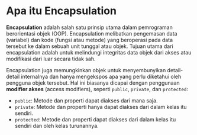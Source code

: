 # Apa itu Encapsulation

**Encapsulation** adalah salah satu prinsip utama dalam pemrograman berorientasi objek (OOP). Encapsulation melibatkan pengemasan data (variabel) dan kode (fungsi atau metode) yang beroperasi pada data tersebut ke dalam sebuah unit tunggal atau objek. Tujuan utama dari encapsulation adalah untuk melindungi integritas data objek dari akses atau modifikasi dari luar secara tidak sah.

Encapsulation juga memungkinkan objek untuk menyembunyikan detail-detail internalnya dan hanya mengekspos apa yang perlu diketahui oleh pengguna objek tersebut. Hal ini biasanya dicapai dengan penggunaan **modifier akses** (access modifiers), seperti `public`, `private`, dan `protected`:

* `public`: Metode dan properti dapat diakses dari mana saja.
* `private`: Metode dan properti hanya dapat diakses dari dalam kelas itu sendiri.
* `protected`: Metode dan properti dapat diakses dari dalam kelas itu sendiri dan oleh kelas turunannya.
